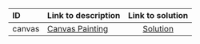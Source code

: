 | ID | Link to description | Link to solution |
|:---|:---|:---:|
| canvas | [Canvas Painting](https://open.kattis.com/problems/canvas) | [Solution](https://github.com/versenyi98/leetcode-solutions/tree/main/solutions/Canvas%20Painting)|
